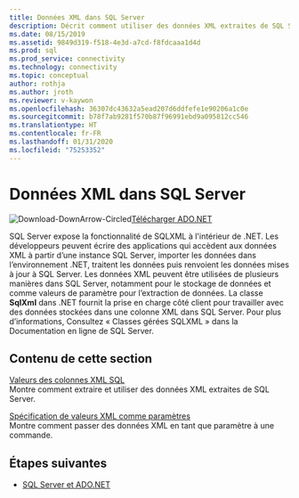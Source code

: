 ```yaml
---
title: Données XML dans SQL Server
description: Décrit comment utiliser des données XML extraites de SQL Server.
ms.date: 08/15/2019
ms.assetid: 9849d319-f518-4e3d-a7cd-f8fdcaaa1d4d
ms.prod: sql
ms.prod_service: connectivity
ms.technology: connectivity
ms.topic: conceptual
author: rothja
ms.author: jroth
ms.reviewer: v-kaywon
ms.openlocfilehash: 36307dc43632a5ead207d6ddfefe1e90206a1c0e
ms.sourcegitcommit: b78f7ab9281f570b87f96991ebd9a095812cc546
ms.translationtype: HT
ms.contentlocale: fr-FR
ms.lasthandoff: 01/31/2020
ms.locfileid: "75253352"
---
```

# <a name="xml-data-in-sql-server"></a>Données XML dans SQL Server

![Download-DownArrow-Circled](../../../ssdt/media/download.png)[Télécharger ADO.NET](../../sql-connection-libraries.md#anchor-20-drivers-relational-access)

SQL Server expose la fonctionnalité de SQLXML à l'intérieur de .NET. Les développeurs peuvent écrire des applications qui accèdent aux données XML à partir d’une instance SQL Server, importer les données dans l’environnement .NET, traitent les données puis renvoient les données mises à jour à SQL Server. Les données XML peuvent être utilisées de plusieurs manières dans SQL Server, notamment pour le stockage de données et comme valeurs de paramètre pour l’extraction de données. La classe **SqlXml** dans .NET fournit la prise en charge côté client pour travailler avec des données stockées dans une colonne XML dans SQL Server. Pour plus d’informations, Consultez « Classes gérées SQLXML » dans la Documentation en ligne de SQL Server.  
  
## <a name="in-this-section"></a>Contenu de cette section  
[Valeurs des colonnes XML SQL](sql-xml-column-values.md)  
Montre comment extraire et utiliser des données XML extraites de SQL Server.  
  
[Spécification de valeurs XML comme paramètres](specify-xml-values-parameters.md)  
Montre comment passer des données XML en tant que paramètre à une commande.  
  
## <a name="next-steps"></a>Étapes suivantes
- [SQL Server et ADO.NET](index.md)
